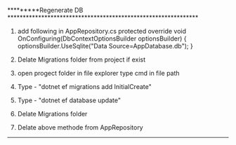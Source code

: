 ﻿
*********Regenerate DB **************************************************************
1) add following in AppRepository.cs
protected override void OnConfiguring(DbContextOptionsBuilder optionsBuilder)
{
    optionsBuilder.UseSqlite("Data Source=AppDatabase.db");
}


2) Delate Migrations folder from project if exist
3) open progect folder in file explorer type cmd in file path
4) Type - "dotnet ef migrations add InitialCreate"
5) Type - "dotnet ef database update"
6) Delate Migrations folder 
7) Delate above methode from AppRepository
****************************************************************************************